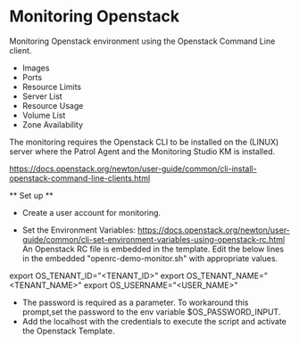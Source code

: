 Monitoring Openstack
====================

Monitoring Openstack environment using the Openstack Command Line client.

* Images
* Ports
* Resource Limits
* Server List
* Resource Usage
* Volume List
* Zone Availability

The monitoring requires the Openstack CLI to be installed on the (LINUX) server where the Patrol Agent and the Monitoring Studio KM is installed.

https://docs.openstack.org/newton/user-guide/common/cli-install-openstack-command-line-clients.html

** Set up **

* Create a user account for monitoring.

* Set the Environment Variables: https://docs.openstack.org/newton/user-guide/common/cli-set-environment-variables-using-openstack-rc.html
 An Openstack RC file is embedded in the template. Edit the below lines in the embedded "openrc-demo-monitor.sh" with appropriate values.

export OS_TENANT_ID="<TENANT_ID>"
export OS_TENANT_NAME="<TENANT_NAME>"
export OS_USERNAME="<USER_NAME>"

* The password is required as a parameter. To workaround this prompt,set the password to the env variable $OS_PASSWORD_INPUT.
* Add the localhost with the credentials to execute the script and activate the Openstack Template.
